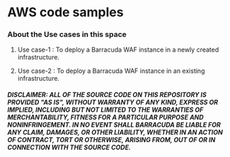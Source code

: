 # AWS code samples

### About the Use cases in this space

1. Use case-1 : To deploy a Barracuda WAF instance in a newly created infrastructure.

2. Use case-2 : To deploy a Barracuda WAF instance in an existing infrastructure.

##### DISCLAIMER: ALL OF THE SOURCE CODE ON THIS REPOSITORY IS PROVIDED "AS IS", WITHOUT WARRANTY OF ANY KIND, EXPRESS OR IMPLIED, INCLUDING BUT NOT LIMITED TO THE WARRANTIES OF MERCHANTABILITY, FITNESS FOR A PARTICULAR PURPOSE AND NONINFRINGEMENT. IN NO EVENT SHALL BARRACUDA BE LIABLE FOR ANY CLAIM, DAMAGES, OR OTHER LIABILITY, WHETHER IN AN ACTION OF CONTRACT, TORT OR OTHERWISE, ARISING FROM, OUT OF OR IN CONNECTION WITH THE SOURCE CODE.



